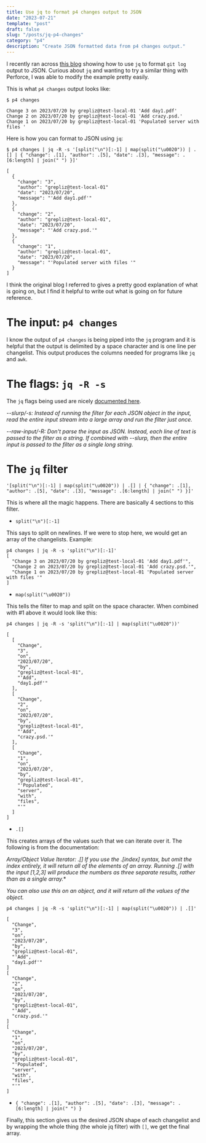 ```yaml
---
title: Use jq to format p4 changes output to JSON
date: "2023-07-21"
template: "post"
draft: false
slug: "/posts/jq-p4-changes"
category: "p4"
description: "Create JSON formatted data from p4 changes output."
---
```


I recently ran across [this blog](https://til.simonwillison.net/jq/git-log-json) showing how to use `jq` to format `git log` output to JSON.  Curious about `jq` and wanting to try a similar thing with Perforce, I was able to modify the example pretty easily.

This is what `p4 changes` output looks like:

```
$ p4 changes

Change 3 on 2023/07/20 by grepliz@test-local-01 'Add day1.pdf'
Change 2 on 2023/07/20 by grepliz@test-local-01 'Add crazy.psd.'
Change 1 on 2023/07/20 by grepliz@test-local-01 'Populated server with files '
```

Here is how you can format to JSON using `jq`:

```
$ p4 changes | jq -R -s '[split("\n")[:-1] | map(split("\u0020")) | .[] | { "change": .[1], "author": .[5], "date": .[3], "message": .[6:length] | join(" ") }]'

[
  {
    "change": "3",
    "author": "grepliz@test-local-01"
    "date": "2023/07/20",
    "message": "'Add day1.pdf'"
  },
  {
    "change": "2",
    "author": "grepliz@test-local-01",
    "date": "2023/07/20",
    "message": "'Add crazy.psd.'"
  },
  {
    "change": "1",
    "author": "grepliz@test-local-01",
    "date": "2023/07/20",
    "message": "'Populated server with files '"
  }
]
```

I think the original blog I referred to gives a pretty good explanation of what is going on, but I find it helpful to write out what is going on for future reference.

The input: `p4 changes`
===========================================
I know the output of `p4 changes` is being piped into the `jq` program and it is helpful that the output is delimited by a space character and is one line per changelist.  This output produces the columns needed for programs like `jq` and `awk`.
  
The flags: `jq -R -s` 
=====================
The `jq` flags being used are nicely [documented here](https://jqlang.github.io/jq/manual/).

*--slurp/-s:*
*Instead of running the filter for each JSON object in the input, read the entire input stream into a large array and run the filter just once.*
 
*--raw-input/-R:*
*Don't parse the input as JSON. Instead, each line of text is passed to the filter as a string. If combined with --slurp, then the entire input is passed to the filter as a single long string.*

The `jq` filter
=============================================================

 `'[split("\n")[:-1] | map(split("\u0020")) | .[] | { "change": .[1], "author": .[5], "date": .[3], "message": .[6:length] | join(" ") }]'`

This is where all the magic happens. There are basically 4 sections to this filter.

* `split("\n")[:-1]`

This says to split on newlines. If we were to stop here, we would get an array of the changelists.
Example: 
```
p4 changes | jq -R -s 'split("\n")[:-1]'
[
  "Change 3 on 2023/07/20 by grepliz@test-local-01 'Add day1.pdf'",
  "Change 2 on 2023/07/20 by grepliz@test-local-01 'Add crazy.psd.'",
  "Change 1 on 2023/07/20 by grepliz@test-local-01 'Populated server with files '"
]
```

* `map(split("\u0020"))`

This tells the filter to map and split on the space character.
When combined with #1 above it would look like this:
```
p4 changes | jq -R -s 'split("\n")[:-1] | map(split("\u0020"))'
                                                                    
[
  [
    "Change",
    "3",
    "on",
    "2023/07/20",
    "by",
    "grepliz@test-local-01",
    "'Add",
    "day1.pdf'"
  ],
  [
    "Change",
    "2",
    "on",
    "2023/07/20",
    "by",
    "grepliz@test-local-01",
    "'Add",
    "crazy.psd.'"
  ],
  [
    "Change",
    "1",
    "on",
    "2023/07/20",
    "by",
    "grepliz@test-local-01",
    "'Populated",
    "server",
    "with",
    "files",
    "'"
  ]
]
```

* `.[]`

This creates arrays of the values such that we can iterate over it.  The following is from the documentation:


*Array/Object Value Iterator: .[]*
*If you use the .[index] syntax, but omit the index entirely, it will return all of the elements of an array. Running .[] with the input [1,2,3] will produce the numbers as three separate results, rather than as a single array.**
 
*You can also use this on an object, and it will return all the values of the object.*

```
p4 changes | jq -R -s 'split("\n")[:-1] | map(split("\u0020")) | .[]'

[
  "Change",
  "3",
  "on",
  "2023/07/20",
  "by",
  "grepliz@test-local-01",
  "'Add",
  "day1.pdf'"
]
[
  "Change",
  "2",
  "on",
  "2023/07/20",
  "by",
  "grepliz@test-local-01",
  "'Add",
  "crazy.psd.'"
]
[
  "Change",
  "1",
  "on",
  "2023/07/20",
  "by",
  "grepliz@test-local-01",
  "'Populated",
  "server",
  "with",
  "files",
  "'"
]
```

* `{ "change": .[1], "author": .[5], "date": .[3], "message": .[6:length] | join(" ") }`

Finally, this section gives us the desired JSON shape of each changelist and by wrapping the whole thing (the whole jq filter) with `[]`, we get the final array.  